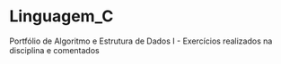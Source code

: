 # Linguagem_C
Portfólio de Algoritmo e Estrutura de Dados I - Exercícios realizados na disciplina e comentados

